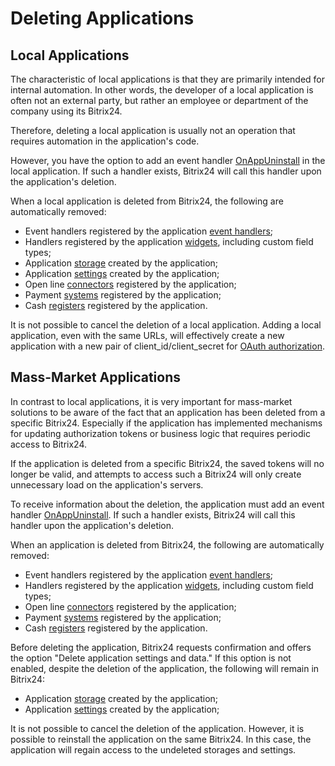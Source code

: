 # Deleting Applications

## Local Applications

The characteristic of local applications is that they are primarily intended for internal automation. In other words, the developer of a local application is often not an external party, but rather an employee or department of the company using its Bitrix24.

Therefore, deleting a local application is usually not an operation that requires automation in the application's code.

However, you have the option to add an event handler [OnAppUninstall](../api-reference/common/events/on-app-uninstall.md) in the local application. If such a handler exists, Bitrix24 will call this handler upon the application's deletion.

When a local application is deleted from Bitrix24, the following are automatically removed:

- Event handlers registered by the application [event handlers](../api-reference/events/index.md);
- Handlers registered by the application [widgets](../api-reference/widgets/index.md), including custom field types;
- Application [storage](../api-reference/entity/index.md) created by the application;
- Application [settings](../api-reference/common/settings/index.md) created by the application;
- Open line [connectors](../api-reference/imopenlines/imconnector/index.md) registered by the application;
- Payment [systems](../api-reference/pay-system/index.md) registered by the application;
- Cash [registers](../api-reference/sale/cashbox/index.md) registered by the application.

It is not possible to cancel the deletion of a local application. Adding a local application, even with the same URLs, will effectively create a new application with a new pair of client_id/client_secret for [OAuth authorization](./oauth/index.md).

## Mass-Market Applications

In contrast to local applications, it is very important for mass-market solutions to be aware of the fact that an application has been deleted from a specific Bitrix24. Especially if the application has implemented mechanisms for updating authorization tokens or business logic that requires periodic access to Bitrix24.

If the application is deleted from a specific Bitrix24, the saved tokens will no longer be valid, and attempts to access such a Bitrix24 will only create unnecessary load on the application's servers.

To receive information about the deletion, the application must add an event handler [OnAppUninstall](../api-reference/common/events/on-app-uninstall.md). If such a handler exists, Bitrix24 will call this handler upon the application's deletion.

When an application is deleted from Bitrix24, the following are automatically removed:

- Event handlers registered by the application [event handlers](../api-reference/events/index.md);
- Handlers registered by the application [widgets](../api-reference/widgets/index.md), including custom field types;
- Open line [connectors](../api-reference/imopenlines/imconnector/index.md) registered by the application;
- Payment [systems](../api-reference/pay-system/index.md) registered by the application;
- Cash [registers](../api-reference/sale/cashbox/index.md) registered by the application.

Before deleting the application, Bitrix24 requests confirmation and offers the option "Delete application settings and data." If this option is not enabled, despite the deletion of the application, the following will remain in Bitrix24:

- Application [storage](../api-reference/entity/index.md) created by the application;
- Application [settings](../api-reference/common/settings/index.md) created by the application;

It is not possible to cancel the deletion of the application. However, it is possible to reinstall the application on the same Bitrix24. In this case, the application will regain access to the undeleted storages and settings.